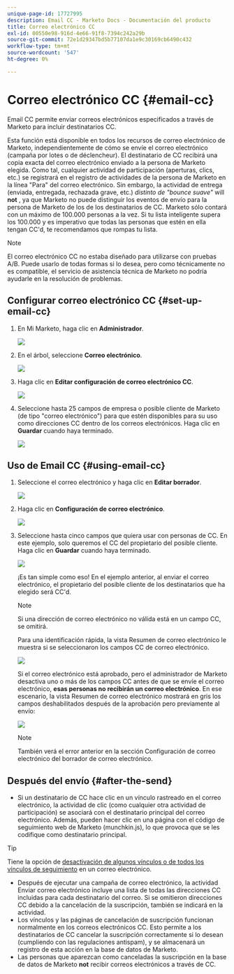 ```yaml
---
unique-page-id: 17727995
description: Email CC - Marketo Docs - Documentación del producto
title: Correo electrónico CC
exl-id: 00550e98-916d-4e66-91f8-7394c242a29b
source-git-commit: 72e1d29347bd5b77107da1e9c30169cb6490c432
workflow-type: tm+mt
source-wordcount: '547'
ht-degree: 0%

---
```


# Correo electrónico CC {#email-cc}

Email CC permite enviar correos electrónicos especificados a través de Marketo para incluir destinatarios CC.

Esta función está disponible en todos los recursos de correo electrónico de Marketo, independientemente de cómo se envíe el correo electrónico (campaña por lotes o de déclencheur). El destinatario de CC recibirá una copia exacta del correo electrónico enviado a la persona de Marketo elegida. Como tal, cualquier actividad de participación (aperturas, clics, etc.) se registrará en el registro de actividades de la persona de Marketo en la línea &quot;Para&quot; del correo electrónico. Sin embargo, la actividad de entrega (enviada, entregada, rechazada grave, etc.) _distinto de &quot;bounce suave&quot;_ will **not** , ya que Marketo no puede distinguir los eventos de envío para la persona de Marketo de los de los destinatarios de CC. Marketo sólo contará con un máximo de 100.000 personas a la vez. Si tu lista inteligente supera los 100.000 y es imperativo que todas las personas que estén en ella tengan CC&#39;d, te recomendamos que rompas tu lista.

>[!NOTE]
>
>El correo electrónico CC no estaba diseñado para utilizarse con pruebas A/B. Puede usarlo de todas formas si lo desea, pero como técnicamente no es compatible, el servicio de asistencia técnica de Marketo no podría ayudarle en la resolución de problemas.

## Configurar correo electrónico CC {#set-up-email-cc}

1. En Mi Marketo, haga clic en **Administrador**.

   ![](assets/one.png)

1. En el árbol, seleccione **Correo electrónico**.

   ![](assets/two.png)

1. Haga clic en **Editar configuración de correo electrónico CC**.

   ![](assets/three.png)

1. Seleccione hasta 25 campos de empresa o posible cliente de Marketo (de tipo &quot;correo electrónico&quot;) para que estén disponibles para su uso como direcciones CC dentro de los correos electrónicos. Haga clic en **Guardar** cuando haya terminado.

   ![](assets/four.png)

## Uso de Email CC {#using-email-cc}

1. Seleccione el correo electrónico y haga clic en **Editar borrador**.

   ![](assets/five.png)

1. Haga clic en **Configuración de correo electrónico**.

   ![](assets/six.png)

1. Seleccione hasta cinco campos que quiera usar con personas de CC. En este ejemplo, solo queremos el CC del propietario del posible cliente. Haga clic en **Guardar** cuando haya terminado.

   ![](assets/seven.png)

   ¡Es tan simple como eso! En el ejemplo anterior, al enviar el correo electrónico, el propietario del posible cliente de los destinatarios que ha elegido será CC&#39;d.

   >[!NOTE]
   >
   >Si una dirección de correo electrónico no válida está en un campo CC, se omitirá.

   Para una identificación rápida, la vista Resumen de correo electrónico le muestra si se seleccionaron los campos CC de correo electrónico.

   ![](assets/eight.png)

   Si el correo electrónico está aprobado, pero el administrador de Marketo desactiva uno o más de los campos CC antes de que se envíe el correo electrónico, **esas personas no recibirán un correo electrónico**. En ese escenario, la vista Resumen de correo electrónico mostrará en gris los campos deshabilitados después de la aprobación pero previamente al envío:

   ![](assets/removal.png)

   >[!NOTE]
   >
   >También verá el error anterior en la sección Configuración de correo electrónico del borrador de correo electrónico.

## Después del envío {#after-the-send}

* Si un destinatario de CC hace clic en un vínculo rastreado en el correo electrónico, la actividad de clic (como cualquier otra actividad de participación) se asociará con el destinatario principal del correo electrónico. Además, pueden hacer clic en una página con el código de seguimiento web de Marketo (munchkin.js), lo que provoca que se les codifique como destinatario principal.

>[!TIP]
>
>Tiene la opción de [desactivación de algunos vínculos o de todos los vínculos de seguimiento](/help/marketo/product-docs/email-marketing/general/functions-in-the-editor/disable-tracking-for-an-email-link.md) en un correo electrónico.

* Después de ejecutar una campaña de correo electrónico, la actividad Enviar correo electrónico incluye una lista de todas las direcciones CC incluidas para cada destinatario del correo. Si se omitieron direcciones CC debido a la cancelación de la suscripción, también se indicará en la actividad.
* Los vínculos y las páginas de cancelación de suscripción funcionan normalmente en los correos electrónicos CC. Esto permite a los destinatarios de CC cancelar la suscripción correctamente si lo desean (cumpliendo con las regulaciones antispam), y se almacenará un registro de esta acción en la base de datos de Marketo.
* Las personas que aparezcan como canceladas la suscripción en la base de datos de Marketo **not** recibir correos electrónicos a través de CC.
